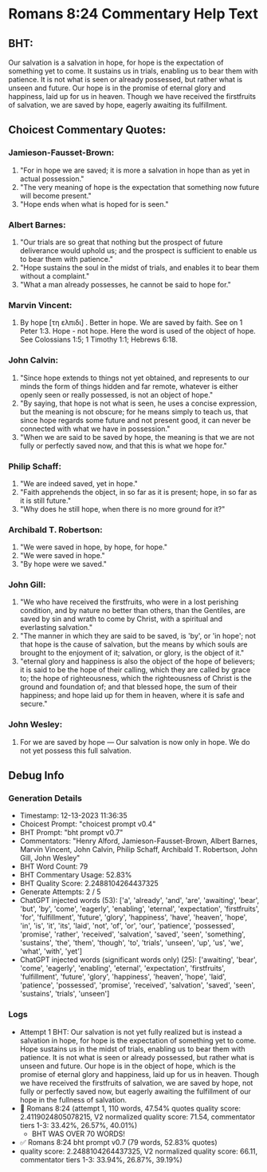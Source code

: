 # Romans 8:24 Commentary Help Text

## BHT:
Our salvation is a salvation in hope, for hope is the expectation of something yet to come. It sustains us in trials, enabling us to bear them with patience. It is not what is seen or already possessed, but rather what is unseen and future. Our hope is in the promise of eternal glory and happiness, laid up for us in heaven. Though we have received the firstfruits of salvation, we are saved by hope, eagerly awaiting its fulfillment.

## Choicest Commentary Quotes:
### Jamieson-Fausset-Brown:
1. "For in hope we are saved; it is more a salvation in hope than as yet in actual possession."
2. "The very meaning of hope is the expectation that something now future will become present."
3. "Hope ends when what is hoped for is seen."

### Albert Barnes:
1. "Our trials are so great that nothing but the prospect of future deliverance would uphold us; and the prospect is sufficient to enable us to bear them with patience."
2. "Hope sustains the soul in the midst of trials, and enables it to bear them without a complaint."
3. "What a man already possesses, he cannot be said to hope for."

### Marvin Vincent:
1. By hope [τη ελπιδι] . Better in hope. We are saved by faith. See on 1 Peter 1:3. 
Hope - not hope. Here the word is used of the object of hope. See Colossians 1:5; 1 Timothy 1:1; Hebrews 6:18.


### John Calvin:
1. "Since hope extends to things not yet obtained, and represents to our minds the form of things hidden and far remote, whatever is either openly seen or really possessed, is not an object of hope." 
2. "By saying, that hope is not what is seen, he uses a concise expression, but the meaning is not obscure; for he means simply to teach us, that since hope regards some future and not present good, it can never be connected with what we have in possession." 
3. "When we are said to be saved by hope, the meaning is that we are not fully or perfectly saved now, and that this is what we hope for."

### Philip Schaff:
1. "We are indeed saved, yet in hope."
2. "Faith apprehends the object, in so far as it is present; hope, in so far as it is still future."
3. "Why does he still hope, when there is no more ground for it?"

### Archibald T. Robertson:
1. "We were saved in hope, by hope, for hope."
2. "We were saved in hope."
3. "By hope were we saved."

### John Gill:
1. "We who have received the firstfruits, who were in a lost perishing condition, and by nature no better than others, than the Gentiles, are saved by sin and wrath to come by Christ, with a spiritual and everlasting salvation."
2. "The manner in which they are said to be saved, is 'by', or 'in hope'; not that hope is the cause of salvation, but the means by which souls are brought to the enjoyment of it; salvation, or glory, is the object of it."
3. "eternal glory and happiness is also the object of the hope of believers; it is said to be the hope of their calling, which they are called by grace to; the hope of righteousness, which the righteousness of Christ is the ground and foundation of; and that blessed hope, the sum of their happiness; and hope laid up for them in heaven, where it is safe and secure."

### John Wesley:
1. For we are saved by hope — Our salvation is now only in hope. We do not yet possess this full salvation.



## Debug Info
### Generation Details
- Timestamp: 12-13-2023 11:36:35
- Choicest Prompt: "choicest prompt v0.4"
- BHT Prompt: "bht prompt v0.7"
- Commentators: "Henry Alford, Jamieson-Fausset-Brown, Albert Barnes, Marvin Vincent, John Calvin, Philip Schaff, Archibald T. Robertson, John Gill, John Wesley"
- BHT Word Count: 79
- BHT Commentary Usage: 52.83%
- BHT Quality Score: 2.2488104264437325
- Generate Attempts: 2 / 5
- ChatGPT injected words (53):
	['a', 'already', 'and', 'are', 'awaiting', 'bear', 'but', 'by', 'come', 'eagerly', 'enabling', 'eternal', 'expectation', 'firstfruits', 'for', 'fulfillment', 'future', 'glory', 'happiness', 'have', 'heaven', 'hope', 'in', 'is', 'it', 'its', 'laid', 'not', 'of', 'or', 'our', 'patience', 'possessed', 'promise', 'rather', 'received', 'salvation', 'saved', 'seen', 'something', 'sustains', 'the', 'them', 'though', 'to', 'trials', 'unseen', 'up', 'us', 'we', 'what', 'with', 'yet']
- ChatGPT injected words (significant words only) (25):
	['awaiting', 'bear', 'come', 'eagerly', 'enabling', 'eternal', 'expectation', 'firstfruits', 'fulfillment', 'future', 'glory', 'happiness', 'heaven', 'hope', 'laid', 'patience', 'possessed', 'promise', 'received', 'salvation', 'saved', 'seen', 'sustains', 'trials', 'unseen']

### Logs
- Attempt 1 BHT: Our salvation is not yet fully realized but is instead a salvation in hope, for hope is the expectation of something yet to come. Hope sustains us in the midst of trials, enabling us to bear them with patience. It is not what is seen or already possessed, but rather what is unseen and future. Our hope is in the object of hope, which is the promise of eternal glory and happiness, laid up for us in heaven. Though we have received the firstfruits of salvation, we are saved by hope, not fully or perfectly saved now, but eagerly awaiting the fulfillment of our hope in the fullness of salvation.
- 🔄 Romans 8:24 (attempt 1, 110 words, 47.54% quotes quality score: 2.4119024805078215, V2 normalized quality score: 71.54, commentator tiers 1-3: 33.42%, 26.57%, 40.01%) 
	- BHT WAS OVER 70 WORDS!
- ✅ Romans 8:24 bht prompt v0.7 (79 words, 52.83% quotes)
- quality score: 2.2488104264437325, V2 normalized quality score: 66.11, commentator tiers 1-3: 33.94%, 26.87%, 39.19%)